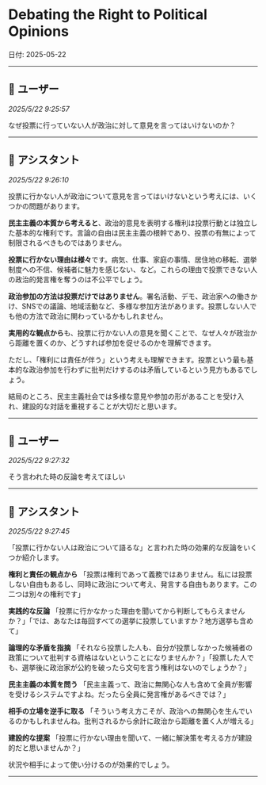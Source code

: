 # Debating the Right to Political Opinions

日付: 2025-05-22

---

## 👤 ユーザー
*2025/5/22 9:25:57*

なぜ投票に行っていない人が政治に対して意見を言ってはいけないのか？

---

## 🤖 アシスタント
*2025/5/22 9:26:10*

投票に行かない人が政治について意見を言ってはいけないという考えには、いくつかの問題があります。

**民主主義の本質から考えると**、政治的意見を表明する権利は投票行動とは独立した基本的な権利です。言論の自由は民主主義の根幹であり、投票の有無によって制限されるべきものではありません。

**投票に行かない理由は様々**です。病気、仕事、家庭の事情、居住地の移転、選挙制度への不信、候補者に魅力を感じない、など。これらの理由で投票できない人の政治的発言権を奪うのは不公平でしょう。

**政治参加の方法は投票だけではありません**。署名活動、デモ、政治家への働きかけ、SNSでの議論、地域活動など、多様な参加方法があります。投票しない人でも他の方法で政治に関わっているかもしれません。

**実用的な観点から**も、投票に行かない人の意見を聞くことで、なぜ人々が政治から距離を置くのか、どうすれば参加を促せるのかを理解できます。

ただし、「権利には責任が伴う」という考えも理解できます。投票という最も基本的な政治参加を行わずに批判だけするのは矛盾しているという見方もあるでしょう。

結局のところ、民主主義社会では多様な意見や参加の形があることを受け入れ、建設的な対話を重視することが大切だと思います。

---

## 👤 ユーザー
*2025/5/22 9:27:32*

そう言われた時の反論を考えてほしい

---

## 🤖 アシスタント
*2025/5/22 9:27:45*

「投票に行かない人は政治について語るな」と言われた時の効果的な反論をいくつか紹介します。

**権利と責任の観点から**
「投票は権利であって義務ではありません。私には投票しない自由もあるし、同時に政治について考え、発言する自由もあります。この二つは別々の権利です」

**実践的な反論**
「投票に行かなかった理由を聞いてから判断してもらえませんか？」「では、あなたは毎回すべての選挙に投票していますか？地方選挙も含めて」

**論理的な矛盾を指摘**
「それなら投票した人も、自分が投票しなかった候補者の政策について批判する資格はないということになりませんか？」「投票した人でも、選挙後に政治家が公約を破ったら文句を言う権利はないのでしょうか？」

**民主主義の本質を問う**
「民主主義って、政治に無関心な人も含めて全員が影響を受けるシステムですよね。だったら全員に発言権があるべきでは？」

**相手の立場を逆手に取る**
「そういう考え方こそが、政治への無関心を生んでいるのかもしれませんね。批判されるから余計に政治から距離を置く人が増える」

**建設的な提案**
「投票に行かない理由を聞いて、一緒に解決策を考える方が建設的だと思いませんか？」

状況や相手によって使い分けるのが効果的でしょう。

---
